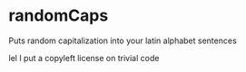 randomCaps
==========

Puts random capitalization into your latin alphabet sentences

lel I put a copyleft license on trivial code
